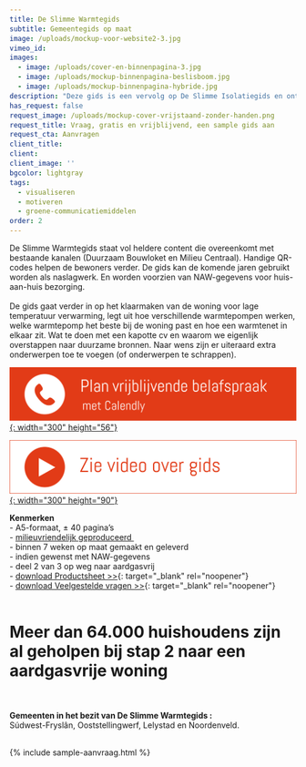 ```yaml
---
title: De Slimme Warmtegids
subtitle: Gemeentegids op maat
image: /uploads/mockup-voor-website2-3.jpg
vimeo_id:
images:
  - image: /uploads/cover-en-binnenpagina-3.jpg
  - image: /uploads/mockup-binnenpagina-beslisboom.jpg
  - image: /uploads/mockup-binnenpagina-hybride.jpg
description: "Deze gids is een vervolg op De Slimme Isolatiegids en ontzorgt de gemeente en ondersteunt energiecoaches. De gids wordt op maakt gemaakt (met huisstijl en lokale interviews) en biedt\_concrete en laagdrempelige hulp. "
has_request: false
request_image: /uploads/mockup-cover-vrijstaand-zonder-handen.png
request_title: Vraag, gratis en vrijblijvend, een sample gids aan
request_cta: Aanvragen
client_title:
client:
client_image: ''
bgcolor: lightgray
tags:
  - visualiseren
  - motiveren
  - groene-communicatiemiddelen
order: 2
---
```

De Slimme Warmtegids staat vol&nbsp;heldere content die overeenkomt met bestaande kanalen (Duurzaam Bouwloket en Milieu Centraal). Handige QR-codes helpen de bewoners verder. De gids kan de komende jaren gebruikt worden als naslagwerk. En worden voorzien van NAW-gegevens voor huis-aan-huis bezorging.<br><br>De gids gaat verder in op het klaarmaken van de woning voor lage temperatuur verwarming, legt uit hoe verschillende warmtepompen werken, welke warmtepomp het beste bij de woning past en hoe een warmtenet in elkaar zit. Wat te doen met een kapotte cv en waarom we eigenlijk overstappen naar duurzame bronnen. Naar wens zijn er uiteraard extra onderwerpen toe te voegen (of onderwerpen te schrappen).

[​​​​​​![](/uploads/knoppen-32-3.svg){: width="300" height="56"}](https://calendly.com/frisseplannen/kennismaking-en-vragen)

[![](/uploads/zie-video-over-gids.png){: width="300" height="90"}](https://vimeo.com/966673833?share=copy "Zie video")<br>

**Kenmerken**<br>\- A5-formaat, ± 40 pagina’s<br>\- [milieuvriendelijk geproduceerd&nbsp;](https://frisseplannen.nl/blogs/certificeringen/)<br>\- binnen 7 weken op maat gemaakt en geleverd<br>\- indien gewenst met NAW-gegevens<br>\- deel 2 van 3 op weg naar aardgasvrij<br>\- [download Productsheet &gt;&gt;](https://www.frisseplannen.nl/Productsheet_DeSlimmeWarmtegids.pdf){: target="_blank" rel="noopener"}<br>\- [download Veelgestelde vragen &gt;&gt;](https://www.frisseplannen.nl/FrisseVragenenAntwoorden.pdf){: target="_blank" rel="noopener"}<br><br>

# Meer dan 64.000 huishoudens zijn al geholpen bij stap 2 naar een aardgasvrije woning

**<br><br>Gemeenten in het bezit van De Slimme Warmtegids :**<br>Súdwest-Fryslân, Ooststellingwerf, Lelystad en Noordenveld.&nbsp;<br><br>

{% include sample-aanvraag.html %}